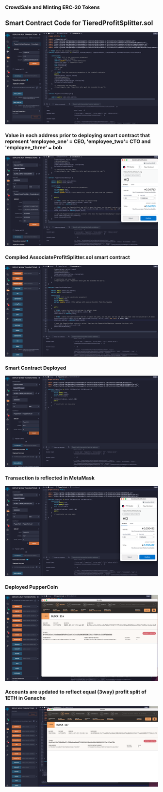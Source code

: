 ### CrowdSale and Minting ERC-20 Tokens

## Smart Contract Code for TieredProfitSplitter.sol
![](screenshots/1_PupperCoinSaleDeployed.png)

### Value in each address prior to deploying smart contract that represent 'employee_one' = CEO, 'employee_two'= CTO and 'employee_three' = bob

![](screenshots/2_DeployedCrowdSaleCoin.png)

### Compiled AssociateProfitSplitter.sol smart contract

![](screenshots/3_ConfirmedContractDeployment.png)

### Smart Contract Deployed

![](screenshots/4_DeployedPupperCoinToken.png)

### Transaction is reflected in MetaMask
![](screenshots/5_ConfirmedPUPTokenCreation.png)

### Deployed PupperCoin

![](screenshots/6_ConfirmedContractMined.png)

### Accounts are updated to reflect equal (3way) profit split of 1ETH in Ganache
![](screenshots/7_PupperCoinCrowdSaleToken_Fullyinteractive.png)
